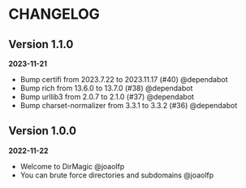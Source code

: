 # CHANGELOG

## Version 1.1.0
**2023-11-21**

- Bump certifi from 2023.7.22 to 2023.11.17 (#40) @dependabot
- Bump rich from 13.6.0 to 13.7.0 (#38) @dependabot
- Bump urllib3 from 2.0.7 to 2.1.0 (#37) @dependabot
- Bump charset-normalizer from 3.3.1 to 3.3.2 (#36) @dependabot

## Version 1.0.0
**2022-11-22**

- Welcome to DirMagic @joaolfp
- You can brute force directories and subdomains @joaolfp
